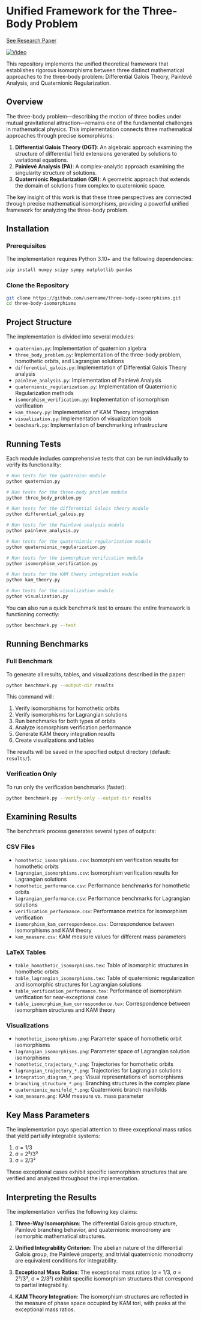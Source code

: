 # Unified Framework for the Three-Body Problem

[See Research Paper](https://github.com/ExtensityAI/three-body_problem/blob/6c4b232f16e69b7c2250843c9c51c1e720bba78d/assets/A_Combined_Differential_Galois_Theory_and_Painlev%C3%A9_Analysis_Approach_to_the_Three_Body_Problem.pdf)

[![Video](figures/animations/video_preview.png)](figures/animations/three_body_scenarios_comparative.mp4)

This repository implements the unified theoretical framework that establishes rigorous isomorphisms between three distinct mathematical approaches to the three-body problem: Differential Galois Theory, Painlevé Analysis, and Quaternionic Regularization.

## Overview

The three-body problem—describing the motion of three bodies under mutual gravitational attraction—remains one of the fundamental challenges in mathematical physics. This implementation connects three mathematical approaches through precise isomorphisms:

1. **Differential Galois Theory (DGT)**: An algebraic approach examining the structure of differential field extensions generated by solutions to variational equations.
2. **Painlevé Analysis (PA)**: A complex-analytic approach examining the singularity structure of solutions.
3. **Quaternionic Regularization (QR)**: A geometric approach that extends the domain of solutions from complex to quaternionic space.

The key insight of this work is that these three perspectives are connected through precise mathematical isomorphisms, providing a powerful unified framework for analyzing the three-body problem.

## Installation

### Prerequisites

The implementation requires Python 3.10+ and the following dependencies:

```bash
pip install numpy scipy sympy matplotlib pandas
```

### Clone the Repository

```bash
git clone https://github.com/username/three-body-isomorphisms.git
cd three-body-isomorphisms
```

## Project Structure

The implementation is divided into several modules:

- `quaternion.py`: Implementation of quaternion algebra
- `three_body_problem.py`: Implementation of the three-body problem, homothetic orbits, and Lagrangian solutions
- `differential_galois.py`: Implementation of Differential Galois Theory analysis
- `painleve_analysis.py`: Implementation of Painlevé Analysis
- `quaternionic_regularization.py`: Implementation of Quaternionic Regularization methods
- `isomorphism_verification.py`: Implementation of isomorphism verification
- `kam_theory.py`: Implementation of KAM Theory integration
- `visualization.py`: Implementation of visualization tools
- `benchmark.py`: Implementation of benchmarking infrastructure

## Running Tests

Each module includes comprehensive tests that can be run individually to verify its functionality:

```bash
# Run tests for the quaternion module
python quaternion.py

# Run tests for the three-body problem module
python three_body_problem.py

# Run tests for the differential Galois theory module
python differential_galois.py

# Run tests for the Painlevé analysis module
python painleve_analysis.py

# Run tests for the quaternionic regularization module
python quaternionic_regularization.py

# Run tests for the isomorphism verification module
python isomorphism_verification.py

# Run tests for the KAM theory integration module
python kam_theory.py

# Run tests for the visualization module
python visualization.py
```

You can also run a quick benchmark test to ensure the entire framework is functioning correctly:

```bash
python benchmark.py --test
```

## Running Benchmarks

### Full Benchmark

To generate all results, tables, and visualizations described in the paper:

```bash
python benchmark.py --output-dir results
```

This command will:
1. Verify isomorphisms for homothetic orbits
2. Verify isomorphisms for Lagrangian solutions
3. Run benchmarks for both types of orbits
4. Analyze isomorphism verification performance
5. Generate KAM theory integration results
6. Create visualizations and tables

The results will be saved in the specified output directory (default: `results/`).

### Verification Only

To run only the verification benchmarks (faster):

```bash
python benchmark.py --verify-only --output-dir results
```

## Examining Results

The benchmark process generates several types of outputs:

### CSV Files
- `homothetic_isomorphisms.csv`: Isomorphism verification results for homothetic orbits
- `lagrangian_isomorphisms.csv`: Isomorphism verification results for Lagrangian solutions
- `homothetic_performance.csv`: Performance benchmarks for homothetic orbits
- `lagrangian_performance.csv`: Performance benchmarks for Lagrangian solutions
- `verification_performance.csv`: Performance metrics for isomorphism verification
- `isomorphism_kam_correspondence.csv`: Correspondence between isomorphisms and KAM theory
- `kam_measure.csv`: KAM measure values for different mass parameters

### LaTeX Tables
- `table_homothetic_isomorphisms.tex`: Table of isomorphic structures in homothetic orbits
- `table_lagrangian_isomorphisms.tex`: Table of quaternionic regularization and isomorphic structures for Lagrangian solutions
- `table_verification_performance.tex`: Performance of isomorphism verification for near-exceptional case
- `table_isomorphism_kam_correspondence.tex`: Correspondence between isomorphism structures and KAM theory

### Visualizations
- `homothetic_isomorphisms.png`: Parameter space of homothetic orbit isomorphisms
- `lagrangian_isomorphisms.png`: Parameter space of Lagrangian solution isomorphisms
- `homothetic_trajectory_*.png`: Trajectories for homothetic orbits
- `lagrangian_trajectory_*.png`: Trajectories for Lagrangian solutions
- `integration_diagram_*.png`: Visual representations of isomorphisms
- `branching_structure_*.png`: Branching structures in the complex plane
- `quaternionic_manifold_*.png`: Quaternionic branch manifolds
- `kam_measure.png`: KAM measure vs. mass parameter

## Key Mass Parameters

The implementation pays special attention to three exceptional mass ratios that yield partially integrable systems:

1. σ = 1/3
2. σ = 2³/3³
3. σ = 2/3²

These exceptional cases exhibit specific isomorphism structures that are verified and analyzed throughout the implementation.

## Interpreting the Results

The implementation verifies the following key claims:

1. **Three-Way Isomorphism**: The differential Galois group structure, Painlevé branching behavior, and quaternionic monodromy are isomorphic mathematical structures.

2. **Unified Integrability Criterion**: The abelian nature of the differential Galois group, the Painlevé property, and trivial quaternionic monodromy are equivalent conditions for integrability.

3. **Exceptional Mass Ratios**: The exceptional mass ratios (σ = 1/3, σ = 2³/3³, σ = 2/3²) exhibit specific isomorphism structures that correspond to partial integrability.

4. **KAM Theory Integration**: The isomorphism structures are reflected in the measure of phase space occupied by KAM tori, with peaks at the exceptional mass ratios.
